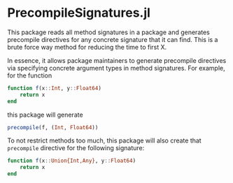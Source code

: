 # PrecompileSignatures.jl

This package reads all method signatures in a package and generates precompile directives for any concrete signature that it can find.
This is a brute force way method for reducing the time to first X.

In essence, it allows package maintainers to generate precompile directives via specifying concrete argument types in method signatures.
For example, for the function
```julia
function f(x::Int, y::Float64)
    return x
end
```

this package will generate

```julia
precompile(f, (Int, Float64))
```

To not restrict methods too much, this package will also create that `precompile` directive for the following signature:

```julia
function f(x::Union{Int,Any}, y::Float64)
    return x
end
```
